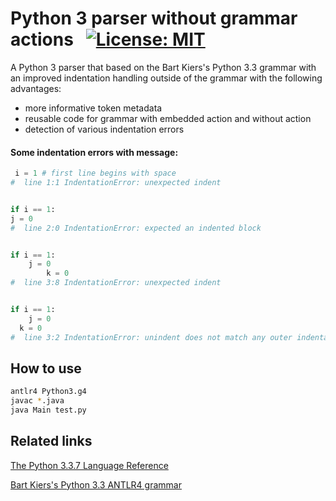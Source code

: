 # Python 3 parser without grammar actions &nbsp; [![License: MIT](https://img.shields.io/badge/License-MIT-yellow.svg)](https://opensource.org/licenses/MIT)

A Python 3 parser that based on the Bart Kiers's Python 3.3 grammar with an improved indentation handling outside of the grammar with the following advantages:
-  more informative token metadata
-  reusable code for grammar with embedded action and without action
-  detection of various indentation errors

#### Some indentation errors with message:
```python
 i = 1 # first line begins with space
#  line 1:1	IndentationError: unexpected indent


if i == 1:
j = 0
#  line 2:0	IndentationError: expected an indented block


if i == 1:
    j = 0
        k = 0
#  line 3:8	IndentationError: unexpected indent


if i == 1:
    j = 0
  k = 0
#  line 3:2	IndentationError: unindent does not match any outer indentation level
```

## How to use
```bash
antlr4 Python3.g4
javac *.java
java Main test.py
```

## Related links
[The Python 3.3.7 Language Reference](https://docs.python.org/3.3/reference/grammar.html)

[Bart Kiers's Python 3.3 ANTLR4 grammar](https://github.com/bkiers/python3-parser)


